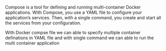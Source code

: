 Compose is a tool for defining and running multi-container Docker applications. With Compose, you use a YAML file to configure your application’s services. Then, with a single command, you create and start all the services from your configuration.

With Docker compse file we can able to specify multiple container definations in YAML file and with single command we can able to run the multi container application
